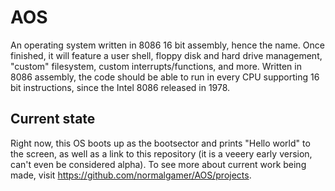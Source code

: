 # AOS
An operating system written in 8086 16 bit assembly, hence the name. Once finished, it will feature a user shell, floppy disk and hard drive management, "custom" filesystem, custom interrupts/functions, and more. Written in 8086 assembly, the code should be able to run in every CPU supporting 16 bit instructions, since the Intel 8086 released in 1978.
## Current state
Right now, this OS boots up as the bootsector and prints "Hello world" to the screen, as well as a link to this repository (it is a veeery early version, can't even be considered alpha). To see more about current work being made, visit https://github.com/normalgamer/AOS/projects.
